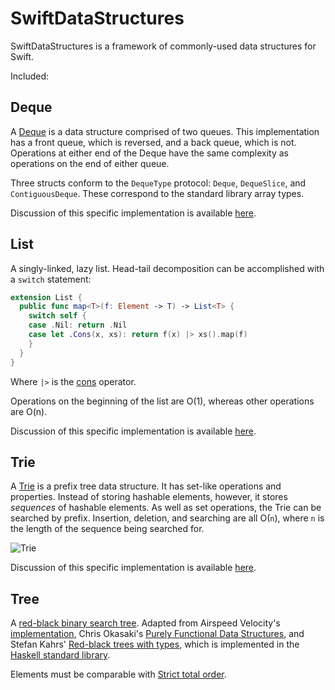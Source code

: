 # SwiftDataStructures

SwiftDataStructures is a framework of commonly-used data structures for Swift.

Included:

## Deque ##

A [Deque](https://en.wikipedia.org/wiki/Double-ended_queue) is a data structure comprised
of two queues. This implementation has a front queue, which is reversed, and a back queue,
which is not. Operations at either end of the Deque have the same complexity as operations
on the end of either queue.

Three structs conform to the `DequeType` protocol: `Deque`, `DequeSlice`, and
`ContiguousDeque`. These correspond to the standard library array types.

Discussion of this specific implementation is available
[here](https://bigonotetaking.wordpress.com/2015/08/09/yet-another-root-of-all-evil/).

## List ##

A singly-linked, lazy list. Head-tail decomposition can be accomplished with a
`switch` statement:

```swift
extension List {
  public func map<T>(f: Element -> T) -> List<T> {
    switch self {
    case .Nil: return .Nil
    case let .Cons(x, xs): return f(x) |> xs().map(f)
    }
  }
}
```

Where `|>` is the [cons](https://en.wikipedia.org/wiki/Cons) operator.

Operations on the beginning of the list are O(1), whereas other operations are O(n).

Discussion of this specific implementation is available
[here](https://bigonotetaking.wordpress.com/2015/07/29/deques-queues-and-lists-in-swift-with-indirect/).

## Trie ##

A [Trie](https://en.wikipedia.org/wiki/Trie) is a prefix tree data structure. It has
set-like operations and properties. Instead of storing hashable elements, however, it
stores *sequences* of hashable elements. As well as set operations, the Trie can be
searched by prefix. Insertion, deletion, and searching are all O(`n`), where `n` is the
length of the sequence being searched for.

![Trie](https://upload.wikimedia.org/wikipedia/commons/b/be/Trie_example.svg "Trie")

Discussion of this specific implementation is available
[here](https://bigonotetaking.wordpress.com/2015/08/11/a-trie-in-swift/).

## Tree ##

A [red-black binary search tree](https://en.wikipedia.org/wiki/Red–black_tree). Adapted
from Airspeed Velocity's [implementation](http://airspeedvelocity.net/2015/07/22/a-persistent-tree-using-indirect-enums-in-swift/),
Chris Okasaki's [Purely Functional Data Structures](http://www.cs.cmu.edu/~rwh/theses/okasaki.pdf),
and Stefan Kahrs' [Red-black trees with types](http://dl.acm.org/citation.cfm?id=968482),
which is implemented in the [Haskell standard library](https://hackage.haskell.org/package/llrbtree-0.1.1/docs/Data-Set-RBTree.html).

Elements must be comparable with [Strict total order](https://en.wikipedia.org/wiki/Total_order#Strict_total_order).
